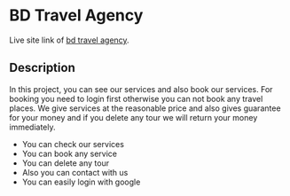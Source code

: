 # BD Travel Agency

Live site link of [bd travel agency](https://bd-travel-agency.firebaseapp.com/).

## Description

In this project, you can see our services and also book our services. For booking you need to login first otherwise you can not book any travel places. We give services at the reasonable price and also gives guarantee for your money and if you delete any tour we will return your money immediately. 

* You can check our services
* You can book any service
* You can delete any tour
* Also you can contact with us
* You can easily login with google